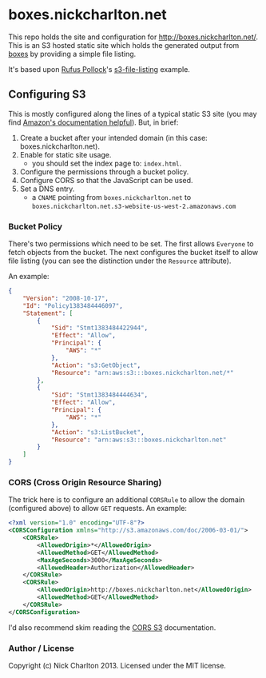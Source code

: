 # boxes.nickcharlton.net

This repo holds the site and configuration for http://boxes.nickcharlton.net/. This
is an S3 hosted static site which holds the generated output from [boxes][] by
providing a simple file listing.

It's based upon [Rufus Pollock][]'s [s3-file-listing][] example.

## Configuring S3

This is mostly configured along the lines of a typical static S3 site (you may find
[Amazon's documentation helpful][static-site-docs]). But, in brief:

1. Create a bucket after your intended domain (in this case: boxes.nickcharlton.net).
2. Enable for static site usage.
    - you should set the index page to: `index.html`.
3. Configure the permissions through a bucket policy.
4. Configure CORS so that the JavaScript can be used.
5. Set a DNS entry.
    - a `CNAME` pointing from `boxes.nickcharlton.net` to `boxes.nickcharlton.net.s3-website-us-west-2.amazonaws.com`

### Bucket Policy

There's two permissions which need to be set. The first allows `Everyone` to fetch
objects from the bucket. The next configures the bucket itself to allow file 
listing (you can see the distinction under the `Resource` attribute).

An example:

```json
{
    "Version": "2008-10-17",
    "Id": "Policy1383484446097",
    "Statement": [
        {
            "Sid": "Stmt1383484422944",
            "Effect": "Allow",
            "Principal": {
                "AWS": "*"
            },
            "Action": "s3:GetObject",
            "Resource": "arn:aws:s3:::boxes.nickcharlton.net/*"
        },
        {
            "Sid": "Stmt1383484444634",
            "Effect": "Allow",
            "Principal": {
                "AWS": "*"
            },
            "Action": "s3:ListBucket",
            "Resource": "arn:aws:s3:::boxes.nickcharlton.net"
        }
    ]
}
```

### CORS (Cross Origin Resource Sharing)

The trick here is to configure an additional `CORSRule` to allow the domain
(configured above) to allow `GET` requests. An example:

```xml
<?xml version="1.0" encoding="UTF-8"?>
<CORSConfiguration xmlns="http://s3.amazonaws.com/doc/2006-03-01/">
    <CORSRule>
        <AllowedOrigin>*</AllowedOrigin>
        <AllowedMethod>GET</AllowedMethod>
        <MaxAgeSeconds>3000</MaxAgeSeconds>
        <AllowedHeader>Authorization</AllowedHeader>
    </CORSRule>
    <CORSRule>
        <AllowedOrigin>http://boxes.nickcharlton.net</AllowedOrigin>
        <AllowedMethod>GET</AllowedMethod>
    </CORSRule>
</CORSConfiguration>
```

I'd also recommend skim reading the [CORS S3][] documentation.

### Author / License

Copyright (c) Nick Charlton 2013. Licensed under the MIT license.

[boxes]: /nickcharlton/boxes
[Rufus Pollock]: http://rufuspollock.org/
[s3-file-listing]: /rgrp/s3-bucket-listing
[static-site-docs]: http://docs.aws.amazon.com/AmazonS3/latest/dev/WebsiteHosting.html
[CORS S3]: http://docs.aws.amazon.com/AmazonS3/latest/dev/cors.html

